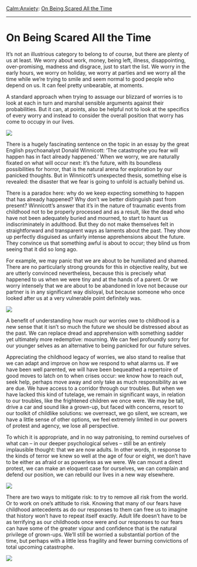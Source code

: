 [Calm:](https://www.theschooloflife.com/thebookoflife/category/calm/)[Anxiety](https://www.theschooloflife.com/thebookoflife/category/calm/anxiety/): [On Being Scared All the Time](https://www.theschooloflife.com/thebookoflife/19128-2/)

* * *

# On Being Scared All the Time

It’s not an illustrious category to belong to of course, but there are plenty of us at least. We worry about work, money, being left, illness, disappointing, over-promising, madness and disgrace, just to start the list. We worry in the early hours, we worry on holiday, we worry at parties and we worry all the time while we’re trying to smile and seem normal to good people who depend on us. It can feel pretty unbearable, at moments.

A standard approach when trying to assuage our blizzard of worries is to look at each in turn and marshal sensible arguments against their probabilities. But it can, at points, also be helpful not to look at the specifics of every worry and instead to consider the overall position that worry has come to occupy in our lives.

![](https://images.fineartamerica.com/images-medium-large-5/landscape-with-buildings-nicolas-poussin.jpg)

There is a hugely fascinating sentence on the topic in an essay by the great English psychoanalyst Donald Winnicott: ‘The catastrophe you fear will happen has in fact already happened.’ When we worry, we are naturally fixated on what will occur next: it’s the future, with its boundless possibilities for horror, that is the natural arena for exploration by our panicked thoughts. But in Winnicott’s unexpected thesis, something else is revealed: the disaster that we fear is going to unfold is actually behind us.

There is a paradox here: why do we keep expecting something to happen that has already happened? Why don’t we better distinguish past from present? Winnicott’s answer that it’s in the nature of traumatic events from childhood not to be properly processed and as a result, like the dead who have not been adequately buried and mourned, to start to haunt us indiscriminately in adulthood. But they do not make themselves felt in straightforward and transparent ways as laments about the past. They show up perfectly disguised as unfairly intense apprehensions about the future. They convince us that something awful is about to occur; they blind us from seeing that it did so long ago.

For example, we may panic that we are about to be humiliated and shamed. There are no particularly strong grounds for this in objective reality, but we are utterly convinced nevertheless, because this is precisely what happened to us when we were tiny and at the hands of a parent. Or we worry intensely that we are about to be abandoned in love not because our partner is in any significant way disloyal, but because someone who once looked after us at a very vulnerable point definitely was.

![](http://www.tate.org.uk/art/images/work/T/T02/T02020_10.jpg)

A benefit of understanding how much our worries owe to childhood is a new sense that it isn’t so much the future we should be distressed about as the past. We can replace dread and apprehension with something sadder yet ultimately more redemptive: mourning. We can feel profoundly sorry for our younger selves as an alternative to being panicked for our future selves.

Appreciating the childhood legacy of worries, we also stand to realise that we can adapt and improve on how we respond to what alarms us. If we have been well parented, we will have been bequeathed a repertoire of good moves to latch on to when crises occur: we know how to reach out, seek help, perhaps move away and only take as much responsibility as we are due. We have access to a corridor through our troubles. But when we have lacked this kind of tutelage, we remain in significant ways, in relation to our troubles, like the frightened children we once were. We may be tall, drive a car and sound like a grown-up, but faced with concerns, resort to our toolkit of childlike solutions: we overreact, we go silent, we scream, we have a little sense of other options, we feel extremely limited in our powers of protest and agency, we lose all perspective.

To which it is appropriate, and in no way patronising, to remind ourselves of what can – in our deeper psychological selves – still be an entirely implausible thought: that we are now adults. In other words, in response to the kinds of terror we knew so well at the age of four or eight, we don’t have to be either as afraid or as powerless as we were. We can mount a direct protest, we can make an eloquent case for ourselves, we can complain and defend our position, we can rebuild our lives in a new way elsewhere.

![](https://i.pinimg.com/736x/e1/99/b8/e199b84470ee40f02b7bf928acc012d6--dutch-a-child.jpg)

There are two ways to mitigate risk: to try to remove all risk from the world. Or to work on one’s attitude to risk. Knowing that many of our fears have childhood antecedents as do our responses to them can free us to imagine that history won’t have to repeat itself exactly. Adult life doesn’t have to be as terrifying as our childhoods once were and our responses to our fears can have some of the greater vigour and confidence that is the natural privilege of grown-ups. We’ll still be worried a substantial portion of the time, but perhaps with a little less fragility and fewer burning convictions of total upcoming catastrophe.

[![](https://img.youtube.com/vi/s2AUI-7GRJc/0.jpg)](https://www.youtube.com/embed/s2AUI-7GRJc '')
